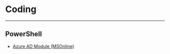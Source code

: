 # Coding

----------

## PowerShell ##

- [Azure AD Module (MSOnline)](https://docs.microsoft.com/en-us/powershell/msonline/v1/azureactivedirectory?redirectedfrom=msdn)

